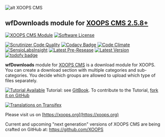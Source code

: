 ![alt XOOPS CMS](https://xoops.org/images/logoXoops4GithubRepository.png)
## wfDownloads module for  [XOOPS CMS 2.5.8+](https://xoops.org)
[![XOOPS CMS Module](https://img.shields.io/badge/XOOPS%20CMS-Module-blue.svg)](https://xoops.org)
[![Software License](https://img.shields.io/badge/license-GPL-brightgreen.svg?style=flat)](LICENSE)

[![Scrutinizer Code Quality](https://img.shields.io/scrutinizer/g/mambax7/wfdownloads.svg?style=flat)](https://scrutinizer-ci.com/g/XoopsModules25x/wfdownloads/?branch=master)
[![Codacy Badge](https://api.codacy.com/project/badge/grade/2d27c0023ee54f0b9ba2b5d17a68b2a5)](https://www.codacy.com/app/XoopsModules25x/wfdownloads)
[![Code Climate](https://img.shields.io/codeclimate/github/XoopsModules25x/wfdownloads.svg?style=flat)](https://codeclimate.com/github/XoopsModules25x/wfdownloads)
[![SensioLabsInsight](https://insight.sensiolabs.com/projects/67218996-ceab-42dc-b191-34fba88ab542/mini.png)](https://insight.sensiolabs.com/projects/67218996-ceab-42dc-b191-34fba88ab542)
[![Latest Pre-Resease](https://img.shields.io/github/tag/XoopsModules25x/wfdownloads.svg?style=flat)](https://github.com/XoopsModules25x/wfdownloads/tags/)
[![Latest Version](https://img.shields.io/github/release/XoopsModules25x/wfdownloads.svg?style=flat)](https://github.com/XoopsModules25x/wfdownloads/releases/)
[![todofy badge](https://todofy.org/b/mambax7/wfdownloads)](https://todofy.org/r/mambax7/wfdownloads)

**wfDownloads** module for [XOOPS CMS](https://xoops.org) is a download module for XOOPS. You can create a download section with multiple categories and sub-categories. You decide which groups are allowed to upload which type of files separately.

[![Tutorial Available](https://xoops.org/images/tutorial-available-blue.svg)](https://www.gitbook.com/book/xoops/xoops-wfdownloads/) Tutorial: see [GitBook](https://www.gitbook.com/book/xoops/xoops-wfdownloads/).
To contribute to the Tutorial, [fork it on GitHub](https://github.com/XoopsDocs/wfdownloads-tutorial)

[![Translations on Transifex](https://xoops.org/images/translations-transifex-blue.svg)](https://www.transifex.com/xoops)

Please visit us on  [https://xoops.org](https://xoops.org)

Current and upcoming "next generation" versions of XOOPS CMS are being crafted on GitHub at: https://github.com/XOOPS

